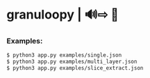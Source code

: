 # granuloopy | 🔊⇨ 🎊

### Examples:

```sh
$ python3 app.py examples/single.json
$ python3 app.py examples/multi_layer.json
$ python3 app.py examples/slice_extract.json
```
